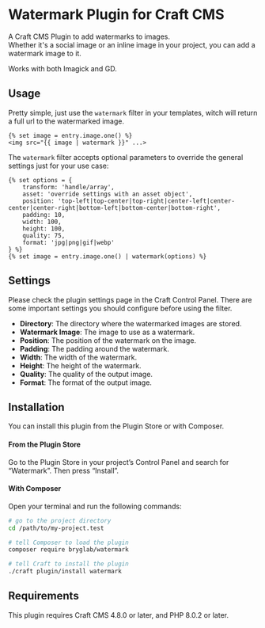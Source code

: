 # Watermark Plugin for Craft CMS

A Craft CMS Plugin to add watermarks to images.\
Whether it's a social image or an inline image in your project, you can add a watermark image to it.

Works with both Imagick and GD.

## Usage

Pretty simple, just use the `watermark` filter in your templates, witch will return a full url to the watermarked image.

```twig
{% set image = entry.image.one() %}
<img src="{{ image | watermark }}" ...>
```


The `watermark` filter accepts optional parameters to override the general settings just for your use case:


```twig
{% set options = {
    transform: 'handle/array',
    asset: 'override settings with an asset object',
    position: 'top-left|top-center|top-right|center-left|center-center|center-right|bottom-left|bottom-center|bottom-right',
    padding: 10,
    width: 100,
    height: 100,
    quality: 75,
    format: 'jpg|png|gif|webp'
} %}
{% set image = entry.image.one() | watermark(options) %}
```

## Settings

Please check the plugin settings page in the Craft Control Panel.
There are some important settings you should configure before using the filter.

* **Directory**: The directory where the watermarked images are stored.
* **Watermark Image**: The image to use as a watermark.
* **Position**: The position of the watermark on the image.
* **Padding**: The padding around the watermark.
* **Width**: The width of the watermark.
* **Height**: The height of the watermark.
* **Quality**: The quality of the output image.
* **Format**: The format of the output image.

## Installation

You can install this plugin from the Plugin Store or with Composer.

#### From the Plugin Store

Go to the Plugin Store in your project’s Control Panel and search for “Watermark”. Then press “Install”.

#### With Composer

Open your terminal and run the following commands:

```bash
# go to the project directory
cd /path/to/my-project.test

# tell Composer to load the plugin
composer require bryglab/watermark

# tell Craft to install the plugin
./craft plugin/install watermark
```
## Requirements

This plugin requires Craft CMS 4.8.0 or later, and PHP 8.0.2 or later.
